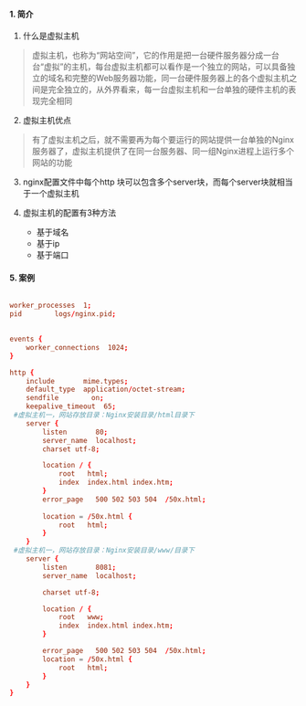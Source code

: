 #### 1. 简介
1. 什么是虚拟主机
>虚拟主机，也称为“网站空间”，它的作用是把一台硬件服务器分成一台台“虚拟”的主机，每台虚拟主机都可以看作是一个独立的网站，可以具备独立的域名和完整的Web服务器功能，同一台硬件服务器上的各个虚拟主机之间是完全独立的，从外界看来，每一台虚拟主机和一台单独的硬件主机的表现完全相同

2. 虚拟主机优点
>有了虚拟主机之后，就不需要再为每个要运行的网站提供一台单独的Nginx服务器了，虚拟主机提供了在同一台服务器、同一组Nginx进程上运行多个网站的功能

3. nginx配置文件中每个http 块可以包含多个server块，而每个server块就相当于一个虚拟主机

4. 虚拟主机的配置有3种方法
	- 基于域名
	- 基于ip
	- 基于端口

#### 5. 案例
```nginx.conf

worker_processes  1;
pid        logs/nginx.pid;

  
events {
    worker_connections  1024;
}

http {
    include       mime.types;
    default_type  application/octet-stream;
    sendfile        on;
    keepalive_timeout  65;
 #虚拟主机一，网站存放目录：Nginx安装目录/html目录下
    server {
        listen       80;
        server_name  localhost;
        charset utf-8;

        location / {
            root   html;
            index  index.html index.htm;
        }
        error_page   500 502 503 504  /50x.html;
        
        location = /50x.html {
            root   html;
        }
    }
 #虚拟主机一，网站存放目录：Nginx安装目录/www/目录下
    server {
        listen       8081;
        server_name  localhost;

        charset utf-8;

        location / {
            root   www;
            index  index.html index.htm;
        }

        error_page   500 502 503 504  /50x.html;
        location = /50x.html {
            root   html;
        }
    }
}
```